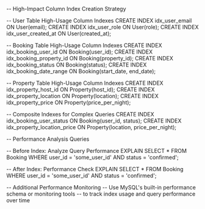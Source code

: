 -- High-Impact Column Index Creation Strategy

-- User Table High-Usage Column Indexes
CREATE INDEX idx_user_email ON User(email);
CREATE INDEX idx_user_role ON User(role);
CREATE INDEX idx_user_created_at ON User(created_at);

-- Booking Table High-Usage Column Indexes
CREATE INDEX idx_booking_user_id ON Booking(user_id);
CREATE INDEX idx_booking_property_id ON Booking(property_id);
CREATE INDEX idx_booking_status ON Booking(status);
CREATE INDEX idx_booking_date_range ON Booking(start_date, end_date);

-- Property Table High-Usage Column Indexes
CREATE INDEX idx_property_host_id ON Property(host_id);
CREATE INDEX idx_property_location ON Property(location);
CREATE INDEX idx_property_price ON Property(price_per_night);

-- Composite Indexes for Complex Queries
CREATE INDEX idx_booking_user_status ON Booking(user_id, status);
CREATE INDEX idx_property_location_price ON Property(location, price_per_night);

-- Performance Analysis Queries

-- Before Index: Analyze Query Performance
EXPLAIN SELECT * FROM Booking 
WHERE user_id = 'some_user_id' AND status = 'confirmed';

-- After Index: Performance Check
EXPLAIN SELECT * FROM Booking 
WHERE user_id = 'some_user_id' AND status = 'confirmed';

-- Additional Performance Monitoring
-- Use MySQL's built-in performance schema or monitoring tools
-- to track index usage and query performance over time